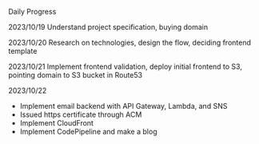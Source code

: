 Daily Progress

2023/10/19
Understand project specification, buying domain

2023/10/20
Research on technologies, design the flow, deciding frontend template

2023/10/21
Implement frontend validation, deploy initial frontend to S3, pointing domain to S3 bucket in Route53

2023/10/22
- Implement email backend with API Gateway, Lambda, and SNS
- Issued https certificate through ACM
- Implement CloudFront
- Implement CodePipeline and make a blog